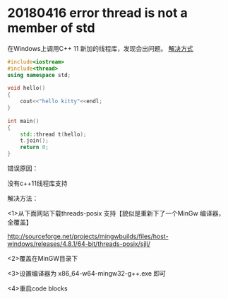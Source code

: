 # 20180416 error thread is not a member of std

在Windows上调用C++ 11 新加的线程库，发现会出问题。 [解决方式](https://blog.csdn.net/wangxiaobupt/article/details/37882541)

```cpp
#include<iostream>  
#include<thread>  
using namespace std;  
  
void hello()  
{  
    cout<<"hello kitty"<<endl;  
}  
  
int main()  
{  
    std::thread t(hello);  
    t.join();  
    return 0;  
}  
```

错误原因：

没有c++11线程库支持

解决方法：

<1>从下面网站下载threads-posix 支持【貌似是重新下了一个MinGw 编译器，全覆盖】

<http://sourceforge.net/projects/mingwbuilds/files/host-windows/releases/4.8.1/64-bit/threads-posix/sjlj/>

<2>覆盖在MinGW目录下

<3>设置编译器为  x86_64-w64-mingw32-g++.exe 即可

<4>重启code blocks